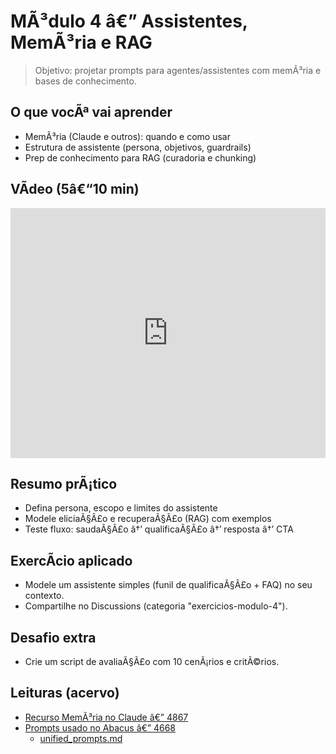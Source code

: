 ﻿# MÃ³dulo 4 â€” Assistentes, MemÃ³ria e RAG

> Objetivo: projetar prompts para agentes/assistentes com memÃ³ria e bases de conhecimento.

## O que vocÃª vai aprender
- MemÃ³ria (Claude e outros): quando e como usar
- Estrutura de assistente (persona, objetivos, guardrails)
- Prep de conhecimento para RAG (curadoria e chunking)

## VÃ­deo (5â€“10 min)
<iframe width="100%" height="400" src="https://www.youtube.com/embed/XXXXXXXXXXX" title="Assistentes e RAG" frameborder="0" allowfullscreen></iframe>

## Resumo prÃ¡tico
- Defina persona, escopo e limites do assistente
- Modele eliciaÃ§Ã£o e recuperaÃ§Ã£o (RAG) com exemplos
- Teste fluxo: saudaÃ§Ã£o â†’ qualificaÃ§Ã£o â†’ resposta â†’ CTA

## ExercÃ­cio aplicado
- Modele um assistente simples (funil de qualificaÃ§Ã£o + FAQ) no seu contexto.
- Compartilhe no Discussions (categoria "exercicios-modulo-4").

## Desafio extra
- Crie um script de avaliaÃ§Ã£o com 10 cenÃ¡rios e critÃ©rios.

## Leituras (acervo)

- [Recurso MemÃ³ria no Claude â€” 4867](../data/2494987106/4867/content.txt)
- [Prompts usado no Abacus â€” 4668](../data/2494987106/4668/content.txt)
  - [unified_prompts.md](../data/2494987106/4668/unified_prompts.md)
